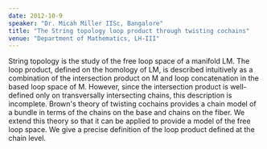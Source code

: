 ```yaml
---
date: 2012-10-9
speaker: "Dr. Micah Miller IISc, Bangalore"
title: "The String topology loop product through twisting cochains"
venue: "Department of Mathematics, LH-III"
---
```

String topology is the study of the free loop space of a manifold
LM.  The loop product, defined on the homology of LM, is described
intuitively as a combination of the intersection product on M and
loop concatenation in the based loop space of M.  However, since the
intersection product is well-defined only on transversally intersecting
chains, this description is incomplete. Brown's theory of twisting
cochains provides a chain model of a bundle in terms of the chains on
the base and chains on the fiber.  We extend this theory so that it can
be applied to provide a model of the free loop space. We give a precise
definition of the loop product defined at the chain level.
